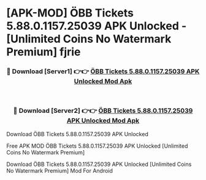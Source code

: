 # [APK-MOD] ÖBB Tickets 5.88.0.1157.25039 APK Unlocked - [Unlimited Coins No Watermark Premium] fjrie



<div align="center">
<h3>🔴 Download [Server1] 👉👉 <a href="https://momento.my/?title=ÖBB_Tickets_5.88.0.1157.25039_APK_Unlocked">ÖBB Tickets 5.88.0.1157.25039 APK Unlocked Mod Apk</a></h3><br>

<h3>🔴 Download [Server2] 👉👉 <a href="https://momento.my/?title=ÖBB_Tickets_5.88.0.1157.25039_APK_Unlocked">ÖBB Tickets 5.88.0.1157.25039 APK Unlocked Mod Apk</a></h3>
</div>



Download ÖBB Tickets 5.88.0.1157.25039 APK Unlocked 

Free APK MOD ÖBB Tickets 5.88.0.1157.25039 APK Unlocked [Unlimited Coins No Watermark Premium]

Download ÖBB Tickets 5.88.0.1157.25039 APK Unlocked [Unlimited Coins No Watermark Premium] Mod For Android
